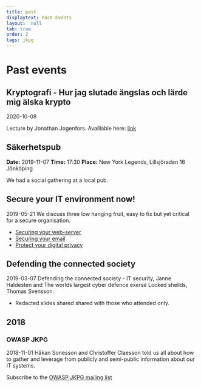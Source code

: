 ```yaml
---
title: past
displaytext: Past Events
layout:  null
tab: true
order: 2
tags: jkpg
---
```


# Past events

## Kryptografi - Hur jag slutade ängslas och lärde mig älska krypto 

2020-10-08 

Lecture by Jonathan Jogenfors. Availiable here: [link](https://youtu.be/HEB41hchym0)


## Säkerhetspub

**Date:** 2019-11-07
**Time:** 17:30
**Place:** New York Legends, Lillsjöraden 16 Jönköping

We had a social gathering at a local pub.

## Secure your IT environment now\!

2019-05-21
 We discuss three low hanging fruit,
easy to fix but yet critical for a secure organisation.
  - [Securing your web-server](https://github.com/owaspjkpg/public/blob/master/Mars%2021%2C%202019/Secure%20your%20web%20services.pdf)
  - [Securing your email](https://github.com/owaspjkpg/public/blob/master/Mars%2021%2C%202019/Secure%20your%20email.pdf)
  - [Protect your digital privacy](https://github.com/owaspjkpg/public/blob/master/Mars%2021%2C%202019/Digital%20Privacy.pdf)

## Defending the connected society  
2019-03-07
Defending the connected society - IT security, Janne Haldesten and The
worlds largest cyber defence exerse Locked sheilds, Thomas Svensson.
  - Redacted slides shared shared with those who attended only.

## 2018

### OWASP JKPG
2018-11-01
Håkan Sonesson and Christoffer Claesson told us all about how to gather
and leverage from publicly and semi-public information about our IT
systems.




Subscribe to the [OWASP JKPG mailing list](https://groups.google.com/a/owasp.org/forum/#!forum/jonkoping-chapter)
